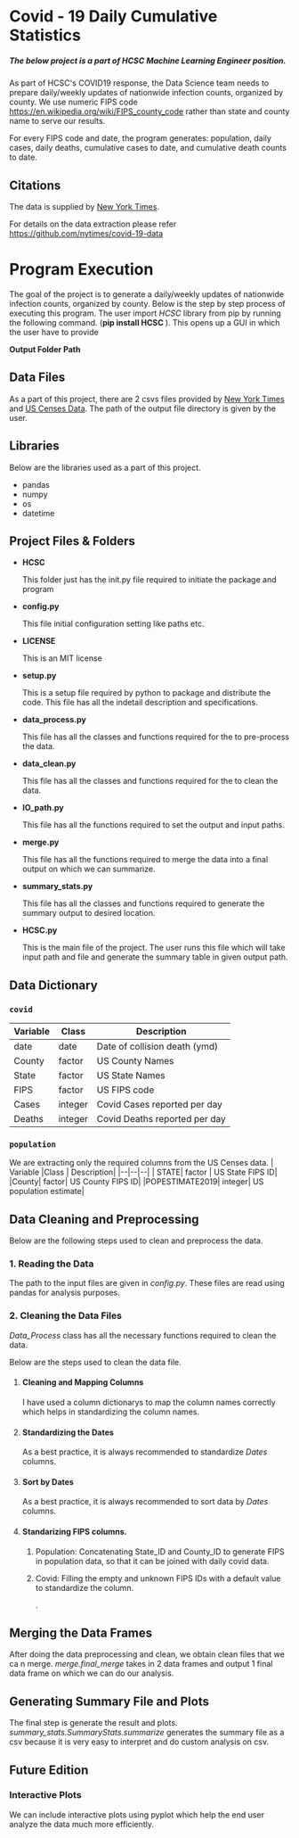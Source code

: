 # Covid - 19 Daily Cumulative Statistics

##### The below project is a part of HCSC Machine Learning Engineer position. 

As part of HCSC's COVID19 response, the Data Science team needs to prepare daily/weekly updates of nationwide infection counts, organized by county. We use numeric FIPS code https://en.wikipedia.org/wiki/FIPS_county_code rather than
state and county name to serve our results.

For every FIPS code and date, the program generates: population, daily cases, daily deaths, cumulative cases to date, and cumulative death counts to date.

## Citations
The data is supplied by [New York Times](https://www.nytimes.com/interactive/2020/us/coronavirus-us-cases.html).

For details on the data extraction please refer https://github.com/nytimes/covid-19-data

# Program Execution
The goal of the project is to generate a daily/weekly updates of nationwide infection counts, organized by county. Below is the step by step process of executing this program.
The user import *HCSC* library from pip by running the following command. 
(<b>pip install HCSC </b>). This opens up a GUI in which the user have to provide

 **Output Folder Path**

## Data Files

As a part of this project, there are 2 csvs files provided by [New York Times](https://raw.githubusercontent.com/nytimes/covid-19-data/master/us-counties.csv) and [US Censes Data](https://www2.census.gov/programs-surveys/popest/datasets/2010-2019/counties/totals/co-est2019-alldata.csv). The path of the output file directory is given by the user.

## Libraries
Below are the libraries used as a part of this project.

 - pandas
 - numpy
 - os
 - datetime

## Project Files & Folders

 <ul>
 	<li><b>HCSC</b></li>
	<p>This folder just has the init.py file required to initiate the package and program</p>
	<li><b>config.py</b></li>
	<p>This file initial configuration setting like paths etc.</p>
	<li><b>LICENSE</b></li>
	<p>This is an MIT license</p>
	<li><b>setup.py</b></li>
	<p>This is a setup file required by python to package and distribute the code. This file has all the indetail description and specifications.</p>
	<li><b>data_process.py</b></li>
	<p>This file has all the classes and functions required for the to pre-process the data.</p>
	<li><b>data_clean.py</b></li>
	<p>This file has all the classes and functions required for the to clean the data.</p>
	<li><b>IO_path.py</b></li>
	<p>This file has all the functions required to set the output and input paths.</p>
	<li><b>merge.py</b></li>
	<p>This file has all the functions required to merge the data into a final output on which we can summarize.</p>
	<li><b>summary_stats.py</b></li>
	<p>This file has all the classes and functions required to generate the summary output to desired location.</p>
	<li><b>HCSC.py</b></li>
	<p>This is the main file of the project. The user runs this file which will take input path and file and generate the summary table in given output path.</p>
</ul>

## Data Dictionary
### `covid`
| Variable |Class  | Description|
|--|--|--|
|date	|date	|Date of collision death (ymd)|
| County| factor | US County Names | 
| State| factor | US State Names | 
| FIPS| factor | US FIPS code| 
|Cases|	integer|Covid Cases reported per day|
|Deaths|	integer|Covid Deaths reported per day|


### `population`
We are extracting only the required columns from the US Censes data.
| Variable |Class  | Description|
|--|--|--|
| STATE| factor | US State FIPS ID| 
|County|	factor|	US County FIPS ID|
|POPESTIMATE2019|	integer|	US population estimate|

## Data Cleaning and Preprocessing
Below are the following steps used to clean and preprocess the data.

### 1. Reading the Data
The path to the input files are given in *config.py*. These files are read using pandas for analysis purposes.

### 2. Cleaning the Data Files
*Data_Process* class has all the necessary functions required to clean the data.

Below are the steps used to clean the data file.

 1. #### Cleaning and Mapping Columns
     <p>I have used a column dictionarys to map the column names correctly which helps in standardizing the column names.</p>
2. #### Standardizing the Dates
     <p>As a best practice, it is always recommended to standardize <i>Dates</i> columns. </p>
3. #### Sort by Dates
     <p>As a best practice, it is always recommended to sort data by <i>Dates</i> columns. </p>
4. #### Standarizing FIPS columns.
     1. <p>Population: Concatenating State_ID and County_ID to generate FIPS in population data, so that it can be joined with daily covid data.
     2. Covid: Filling the empty and unknown FIPS IDs with a default value to standardize the column.</p> .

## Merging the Data Frames
After doing the data preprocessing and clean, we obtain clean files that we ca
n merge. <i>merge.final_merge</i> takes in 2 data frames and output 1 final data frame on which we can do our analysis.

## Generating Summary File and Plots
The final step is generate the result and plots. <i>summary_stats.SummaryStats.summarize</i> generates the summary file as a csv because it is very easy to interpret and do custom analysis on csv.

## Future Edition
### Interactive Plots
We can include interactive plots using pyplot which help the end user analyze the data much more efficiently.